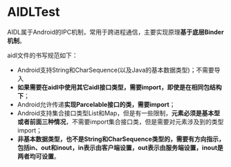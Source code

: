 # AIDLTest
AIDL属于Android的IPC机制，常用于跨进程通信，主要实现原理**基于底层Binder机制**。

aidl文件的书写规范如下：
- Android支持String和CharSequence(以及Java的基本数据类型)；不需要导入
- **如果需要在aidl中使用其它aidl接口类型，需要import，即使是在相同包结构下**；
- Android允许传递**实现Parcelable接口的类，需要import**；
- Android支持集合接口类型List和Map，但是有一些限制，**元素必须是基本型或者前面三种情况**，不需要import集合接口类，但是需要对元素涉及到的类型import；
- **非基本数据类型，也不是String和CharSequence类型的，需要有方向指示，包括in、out和inout，in表示由客户端设置，out表示由服务端设置，inout是两者均可设置**。
